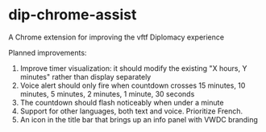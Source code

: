 # dip-chrome-assist
A Chrome extension for improving the vftf Diplomacy experience

Planned improvements:

1) Improve timer visualization: it should modify the existing "X hours, Y minutes" rather than display separately
2) Voice alert should only fire when countdown crosses 15 minutes, 10 minutes, 5 minutes, 2 minutes, 1 minute, 30 seconds
3) The countdown should flash noticeably when under a minute
4) Support for other languages, both text and voice.  Prioritize French.
5) An icon in the title bar that brings up an info panel with VWDC branding
